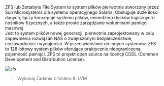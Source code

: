 ZFS lub Zettabyte File System to system plików pierwotnie stworzony przez Sun Microsystems dla systemu operacyjnego Solaris. Obsługuje duże ilości danych, łączy koncepcje systemu plików, menedżera dysków logicznych i nośników fizycznych, a także proste zarządzanie woluminami pamięci masowej.  
Jest to system plików nowej generacji, pierwotnie zaprojektowany w celu zapewnienia rozwiązań NAS o zwiększonym bezpieczeństwie, niezawodności i wydajności. W przeciwieństwie do innych systemów, ZFS to 128-bitowy system plików oferujący praktycznie nieograniczoną pojemność pamięci. ZFS to projekt open source na licencji CDDL (Common Development and Distribution License).

![zfs](3_4_8_zfs.png)

> Wykonaj Zadania z folderu 8. LVM